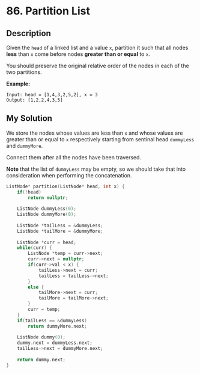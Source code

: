 # 86. Partition List

## Description
Given the `head` of a linked list and a value `x`, partition it such that all nodes **less** than `x` come before nodes **greater than or equal** to `x`.

You should preserve the original relative order of the nodes in each of the two partitions.

**Example:**
```
Input: head = [1,4,3,2,5,2], x = 3
Output: [1,2,2,4,3,5]
```
## My Solution
We store the nodes whose values are less than `x` and whose values are greater than or equal to `x` respectively starting from sentinal head `dummyLess` and `dummyMore`.

Connect them after all the nodes have been traversed.

**Note** that the list of `dummyLess` may be empty, so we should take that into consideration when performing the concatenation.

```C++
ListNode* partition(ListNode* head, int x) {
    if(!head)
        return nullptr;
    
    ListNode dummyLess(0);
    ListNode dummyMore(0);
    
    ListNode *tailLess = &dummyLess;
    ListNode *tailMore = &dummyMore;
    
    ListNode *curr = head;
    while(curr) {
        ListNode *temp = curr->next;
        curr->next = nullptr;
        if(curr->val < x) {
            tailLess->next = curr;
            tailLess = tailLess->next;
        }
        else {
            tailMore->next = curr;
            tailMore = tailMore->next;
        }
        curr = temp;
    }
    if(tailLess == &dummyLess)
        return dummyMore.next;
    
    ListNode dummy(0);
    dummy.next = dummyLess.next;
    tailLess->next = dummyMore.next;
    
    return dummy.next;
}
```